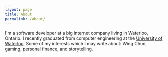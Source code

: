 ```yaml
---
layout: page
title: About
permalink: /about/
---
```

I'm a software developer at a big internet company living in Waterloo, Ontario. I recently graduated from computer engineering at the [University of Waterloo](uwaterloo.ca). Some of my interests which I may write about: Wing Chun, gaming, personal finance, and storytelling.
